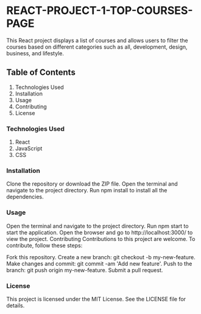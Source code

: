 # REACT-PROJECT-1-TOP-COURSES-PAGE

This React project displays a list of courses and allows users to filter the courses based on different categories such as all, development, design, business, and lifestyle.

## Table of Contents
1. Technologies Used
2. Installation
3. Usage
4. Contributing
5. License

### Technologies Used
1. React
2. JavaScript
3. CSS

### Installation
Clone the repository or download the ZIP file.
Open the terminal and navigate to the project directory.
Run npm install to install all the dependencies.

### Usage
Open the terminal and navigate to the project directory.
Run npm start to start the application.
Open the browser and go to http://localhost:3000/ to view the project.
Contributing
Contributions to this project are welcome. To contribute, follow these steps:

Fork this repository.
Create a new branch: git checkout -b my-new-feature.
Make changes and commit: git commit -am 'Add new feature'.
Push to the branch: git push origin my-new-feature.
Submit a pull request.

### License
This project is licensed under the MIT License. See the LICENSE file for details.
